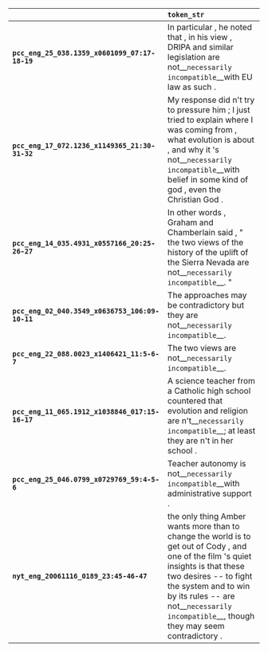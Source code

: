 |                                                 | `token_str`                                                                                                                                                                                                                                                                      |
|:------------------------------------------------|:---------------------------------------------------------------------------------------------------------------------------------------------------------------------------------------------------------------------------------------------------------------------------------|
| **`pcc_eng_25_038.1359_x0601099_07:17-18-19`**  | In particular , he noted that , in his view , DRIPA and similar legislation are not__``necessarily incompatible``__with EU law as such .                                                                                                                                         |
| **`pcc_eng_17_072.1236_x1149365_21:30-31-32`**  | My response did n't try to pressure him ; I just tried to explain where I was coming from , what evolution is about , and why it 's not__``necessarily incompatible``__with belief in some kind of god , even the Christian God .                                                |
| **`pcc_eng_14_035.4931_x0557166_20:25-26-27`**  | In other words , Graham and Chamberlain said , " the two views of the history of the uplift of the Sierra Nevada are not__``necessarily incompatible``__. "                                                                                                                      |
| **`pcc_eng_02_040.3549_x0636753_106:09-10-11`** | The approaches may be contradictory but they are not__``necessarily incompatible``__.                                                                                                                                                                                            |
| **`pcc_eng_22_088.0023_x1406421_11:5-6-7`**     | The two views are not__``necessarily incompatible``__.                                                                                                                                                                                                                           |
| **`pcc_eng_11_065.1912_x1038846_017:15-16-17`** | A science teacher from a Catholic high school countered that evolution and religion are n't__``necessarily incompatible``__; at least they are n't in her school .                                                                                                               |
| **`pcc_eng_25_046.0799_x0729769_59:4-5-6`**     | Teacher autonomy is not__``necessarily incompatible``__with administrative support .                                                                                                                                                                                             |
| **`nyt_eng_20061116_0189_23:45-46-47`**         | the only thing Amber wants more than to change the world is to get out of Cody , and one of the film 's quiet insights is that these two desires -- to fight the system and to win by its rules -- are not__``necessarily incompatible``__, though they may seem contradictory . |